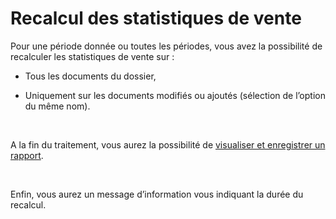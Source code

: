 # Recalcul des statistiques de vente

Pour une période donnée ou toutes les périodes, vous avez la possibilité 
 de recalculer les statistiques de vente sur :


* Tous les documents du dossier,


* Uniquement sur les documents 
 modifiés ou ajoutés (sélection de l’option du même nom).


 


A la fin du traitement, vous aurez la possibilité de [visualiser 
 et enregistrer un rapport](RapportRecalculStatistiques.md).


 


Enfin, vous aurez un message d’information vous indiquant la durée du 
 recalcul.


